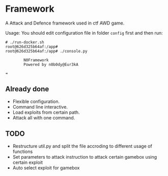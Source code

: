 # Framework

A Attack and Defence framework used in ctf AWD game.

Usage:
You should edit configuration file in folder `config` first and then run:
```
# ./run-docker.sh
root@626d325b64af:/app#
root@626d325b64af:/app# ./console.py

        N0Framework
        Powered by n0b0dy@Eur3kA

➜  
```

## Already done
* Flexible configuration.
* Command line interactive.
* Load exploits from certain path.
* Attack all with one command.

## TODO
* Restructure util.py and split the file accroding to different usage of functions
* Set parameters to attack instruction to attack certain gamebox using certain exploit
* Auto select exploit for gamebox
